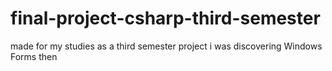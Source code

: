 # final-project-csharp-third-semester
made for my studies as a third semester project
i was discovering Windows Forms then
